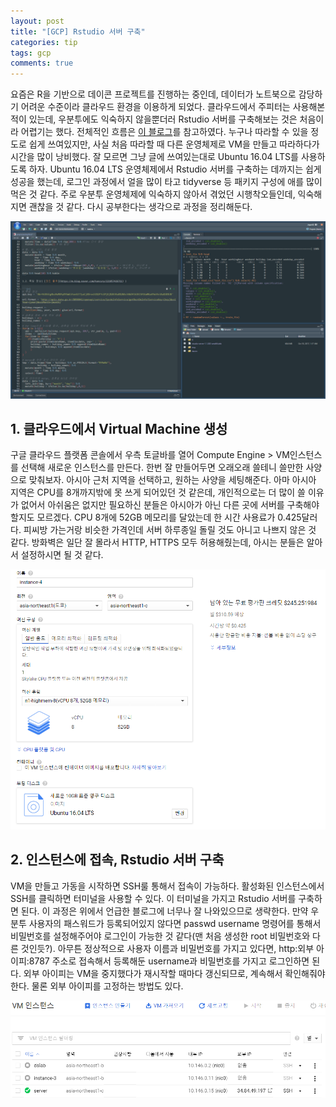 ```yaml
---
layout: post
title: "[GCP] Rstudio 서버 구축"
categories: tip
tags: gcp
comments: true
---
```


요즘은 R을 기반으로 데이콘 프로젝트를 진행하는 중인데, 데이터가 노트북으로 감당하기 어려운 수준이라 클라우드 환경을 이용하게 되었다. 클라우드에서 주피터는 사용해본 적이 있는데, 우분투에도 익숙하지 않을뿐더러 Rstudio 서버를 구축해보는 것은 처음이라 어렵기는 했다. 전체적인 흐름은 [이 블로그](https://su2cstar.github.io/gcp/2019/03/28/Jupyter-Notebook-and-RStudio-on-GCP.html)를 참고하였다. 누구나 따라할 수 있을 정도로 쉽게 쓰여있지만, 사실 처음 따라할 때 다른 운영체제로 VM을 만들고 따라하다가 시간을 많이 낭비했다. 잘 모르면 그냥 글에 쓰여있는대로 Ubuntu 16.04 LTS를 사용하도록 하자. Ubuntu 16.04 LTS 운영체제에서 Rstudio 서버를 구축하는 데까지는 쉽게 성공을 했는데, 로그인 과정에서 얼을 많이 타고 tidyverse 등 패키지 구성에 애를 많이 먹은 것 같다. 주로 우분투 운영체제에 익숙하지 않아서 겪었던 시행착오들인데, 익숙해지면 괜찮을 것 같다. 다시 공부한다는 생각으로 과정을 정리해둔다.

![Rserver](/assets/img/docs/rserver.png)

## 1. 클라우드에서 Virtual Machine 생성

구글 클라우드 플랫폼 콘솔에서 우측 토글바를 열어 Compute Engine > VM인스턴스를 선택해 새로운 인스턴스를 만든다. 한번 잘 만들어두면 오래오래 쓸테니 쓸만한 사양으로 맞춰보자. 아시아 근처 지역을 선택하고, 원하는 사양을 세팅해준다. 아마 아시아 지역은 CPU를 8개까지밖에 못 쓰게 되어있던 것 같은데, 개인적으로는 더 많이 쓸 이유가 없어서 아쉬움은 없지만 필요하신 분들은 아시아가 아닌 다른 곳에 서버를 구축해야 할지도 모르겠다. CPU 8개에 52GB 메모리를 달았는데 한 시간 사용료가 0.425달러다. 피씨방 가는거랑 비슷한 가격인데 서버 하루종일 돌릴 것도 아니고 나쁘지 않은 것 같다. 방화벽은 일단 잘 몰라서 HTTP, HTTPS 모두 허용해줬는데, 아시는 분들은 알아서 설정하시면 될 것 같다.

![VM](/assets/img/docs/VM.png)

## 2. 인스턴스에 접속, Rstudio 서버 구축

VM을 만들고 가동을 시작하면 SSH룰 통해서 접속이 가능하다. 활성화된 인스턴스에서 SSH를 클릭하면 터미널을 사용할 수 있다. 이 터미널을 가지고 Rstudio 서버를 구축하면 된다. 이 과정은 위에서 언급한 블로그에 너무나 잘 나와있으므로 생략한다. 만약 우분투 사용자의 패스워드가 등록되어있지 않다면 passwd username 명령어를 통해서 비밀번호를 설정해주어야 로그인이 가능한 것 같다(맨 처음 생성한 root 비밀번호와 다른 것인듯?). 아무튼 정상적으로 사용자 이름과 비밀번호를 가지고 있다면, http:외부 아이피:8787 주소로 접속해서 등록해둔 username과 비밀번호를 가지고 로그인하면 된다. 외부 아이피는 VM을 중지했다가 재시작할 때마다 갱신되므로, 계속해서 확인해줘야 한다. 물론 외부 아이피를 고정하는 방법도 있다.

![SSH](/assets/img/docs/SSH.png)
